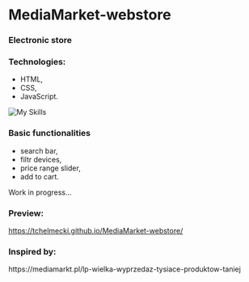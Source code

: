 # MediaMarket-webstore
<h3>Electronic store</h3>
<h3>Technologies:</h3>
<ul>
  <li>HTML,</li>
  <li>CSS,</li>
  <li>JavaScript.</li>
</ul>

![My Skills](https://skillicons.dev/icons?i=html,css,js)


<h3>Basic functionalities</h3>
<ul>
  <li>search bar,</li>
  <li>filtr devices,</li>
  <li>price range slider,</li>
  <li>add to cart.</li>
</ul>
<p>Work in progress...</p>
<h3>Preview:</h3>

https://tchelmecki.github.io/MediaMarket-webstore/

<h3>Inspired by:</h3> https://mediamarkt.pl/lp-wielka-wyprzedaz-tysiace-produktow-taniej
